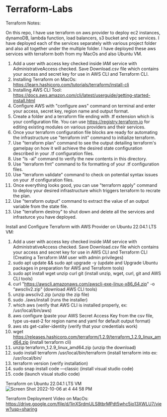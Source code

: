 # Terraform-Labs

Terraform Notes: 

On this repo, I have use terraform on aws provider to deploy ec2 instances, dynamoDB, lambda function, load balancers, s3 bucket and vpc services. I have deployed each of the services separately with various project folder and also all together under the multiple folder. I have deployed these aws services with terraform both from my MacOs and also Ubuntu VM. 

1. Add a user with access key checked inside IAM service with AdministrativeAccess checked. Save Download.csv file which contains your access and secret key for use in AWS CLI and Terraform CLI.
2. Installing Terraform on MacOs: https://learn.hashicorp.com/tutorials/terraform/install-cli
3. Installing AWS CLI Tool: https://docs.aws.amazon.com/cli/latest/userguide/getting-started-install.html
4. Configure AWS with "configure aws" command on terminal and enter your access, secret key, region name and output format. 
5. Create a folder and a terraform file ending with .tf extension which is your configuration file. You can use https://registry.terraform.io for editing existing modules on various providers and their services.
6. Once your terraform configuration file blocks are ready for automating the infrastructure use "terraform init" command to initialize terraform.
7. Use "terraform plan" command to see the output detailing terraform's gamelpay on how it will achieve the desired state configuration described in your .tf configuration files. 
8. Use "ls -al" command to verify the new contents in this directory. 
9. Use "terraform fmt" command to fix formatting of your .tf configuration files.
10. Use "terraform validate" command to check on potential syntax issues on your .tf configuration files.
11. Once everything looks good, you can use "terraform apply" command to deploy your desired infrastructure which triggers terraform to recrate the plan. 
12. Use "terraform output" command to extract the value of an output variable from the state file.
13. Use "terraform destroy" to shut down and delete all the services and infrasturce you have deployed.

Install and Configure Terraform with AWS Provider on Ubuntu 22.04.1 LTS VM:

1. Add a user with access key checked inside IAM service with AdministrativeAccess checked. Save Download.csv file which contains your access and secret key for use in AWS CLI and Terraform CLI (Creating  a Terraform IAM user with admin privileges)
2. sudo apt update && sudo apt upgrade -y (update and Upgrade Ubuntu packages in preparation for AWS and Terraform tools)
3. sudo apt install wget unzip curl git (install unzip, wget, curl, git and AWS CLI tools)
4. curl "https://awscli.amazonaws.com/awscli-exe-linux-x86_64.zip" -o “awscliv2.zip" (download AWS CLI tools)
5. unzip awscliv2.zip (unzip the zip file)
6. sudo ./aws/install (runs the installer)
7. which aws (verify that AWS CLI is installed properly, ex: /usr/local/bin/aws)
8. aws configure (paste your AWS Secret Access Key from the csv file, type us-east-2 for region name and yaml for default output format)
9. aws sts get-caller-identity (verify that your credentials work)
10. wget https://releases.hashicorp.com/terraform/1.2.9/terraform_1.2.9_linux_amd64.zip (install terraform cli)
11. unzip terraform_1.2.9_linux_amd64.zip (unzip the download)
12. sudo install terraform /usr/local/bin/terraform (install terraform into ex: /usr/local/bin/
13. terraform version (verify installation)
14. sudo snap install code —classic (install visual studio code)
15. code (launch visual studio code)

Terraform on Ubuntu 22.04.1 LTS VM
![Screen Shot 2022-10-06 at 4 44 58 PM](https://user-images.githubusercontent.com/68933712/194416051-11f5d18c-5b73-4603-8f4b-3f5b95885c94.png)

Terraform Deployment Video on MacOs:
https://drive.google.com/file/d/1inXSrdmULS8tbrMPdt5whc5io13XWLU7/view?usp=sharing
